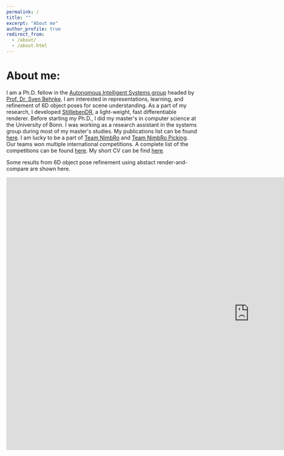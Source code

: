 ```yaml
---
permalink: /
title: ""
excerpt: "About me"
author_profile: true
redirect_from: 
  - /about/
  - /about.html
---
```

# About me:

I am a Ph.D. fellow in the [Autonomous Intelligent Systems group](http://ais.uni-bonn.de/) headed by [Prof. Dr. Sven Behnke](http://ais.uni-bonn.de/behnke/). I am interested in representations, learning, and refinement of 6D object poses for scene understanding. As a part of my research, I developed [StilllebenDR](https://ais-bonn.github.io/stillleben/), a light-weight, fast differentiable renderer. Before starting my Ph.D., I did my master's in computer science at the University of Bonn. I was working as a research assistant in the systems group during most of my master's studies. My publications list can be found [here](https://selvamarul.github.io//publications/). I am lucky to be a part of [Team NimbRo](https://www.ais.uni-bonn.de/nimbro/MBZIRC/) and [Team NimbRo Picking](https://www.ais.uni-bonn.de/nimbro/Picking/). Our teams won multiple international competitions. A complete list of the competitions can be found [here](https://selvamarul.github.io//competitions/). My short CV can be find [here](http://selvamarul.github.io/cv/).

Some results from 6D object pose refinement using abstact render-and-compare are shown here.

<iframe width="1280" height="720" src="https://www.ais.uni-bonn.de/~periyasa/images/rnc_mini.mp4" frameborder="0" allow="accelerometer; autoplay; clipboard-write; encrypted-media; gyroscope; picture-in-picture" allowfullscreen></iframe>